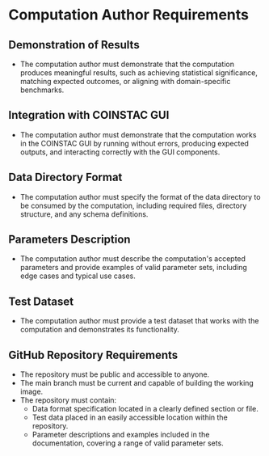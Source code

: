 # Computation Author Requirements

## Demonstration of Results
- The computation author must demonstrate that the computation produces meaningful results, such as achieving statistical significance, matching expected outcomes, or aligning with domain-specific benchmarks.

## Integration with COINSTAC GUI
- The computation author must demonstrate that the computation works in the COINSTAC GUI by running without errors, producing expected outputs, and interacting correctly with the GUI components.

## Data Directory Format
- The computation author must specify the format of the data directory to be consumed by the computation, including required files, directory structure, and any schema definitions.

## Parameters Description
- The computation author must describe the computation's accepted parameters and provide examples of valid parameter sets, including edge cases and typical use cases.

## Test Dataset
- The computation author must provide a test dataset that works with the computation and demonstrates its functionality.

## GitHub Repository Requirements
- The repository must be public and accessible to anyone.
- The main branch must be current and capable of building the working image.
- The repository must contain:
  - Data format specification located in a clearly defined section or file.
  - Test data placed in an easily accessible location within the repository.
  - Parameter descriptions and examples included in the documentation, covering a range of valid parameter sets.